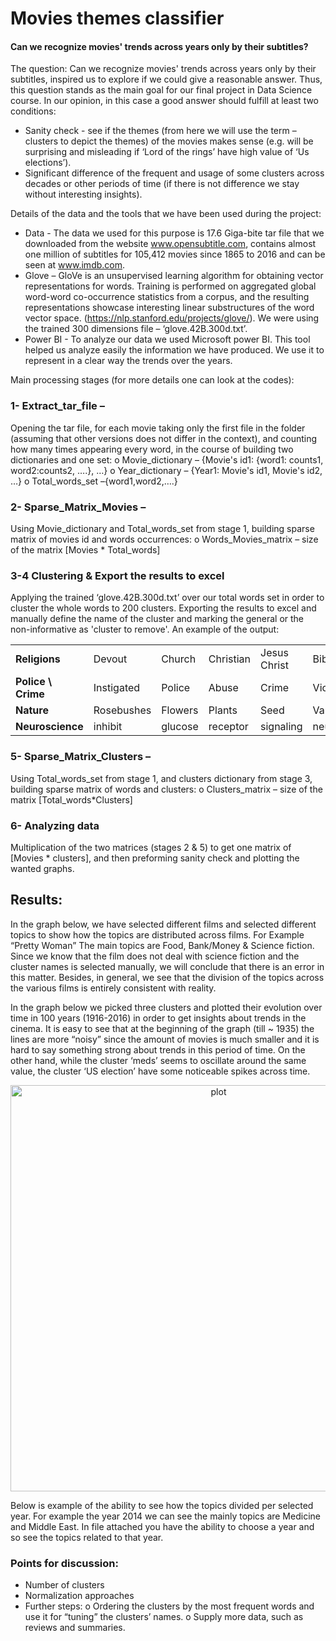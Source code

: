 # Movies themes classifier
#### Can we recognize movies' trends across years only by their subtitles?

The question: Can we recognize movies' trends across years only by their subtitles, inspired us to explore if we could give a reasonable answer. Thus, this question stands as the main goal for our final project in Data Science course.
In our opinion, in this case a good answer should fulfill at least two conditions:
-	Sanity check - see if the themes (from here we will use the term – clusters to depict the themes) of the movies makes sense (e.g. will be surprising and misleading if ‘Lord of the rings’ have high value of ‘Us elections’).
-	Significant difference of the frequent and usage of some clusters across decades or other periods of time (if there is not difference we stay without interesting insights). 

Details of the data and the tools that we have been used during the project:
-	Data - The data we used for this purpose is 17.6 Giga-bite tar file that we downloaded from the website www.opensubtitle.com, contains almost one million of subtitles for 105,412 movies since 1865 to 2016 and can be seen at www.imdb.com. 
-	Glove – GloVe is an unsupervised learning algorithm for obtaining vector representations for words. Training is performed on aggregated global word-word co-occurrence statistics from a corpus, and the resulting representations showcase interesting linear substructures of the word vector space. (https://nlp.stanford.edu/projects/glove/). We were using the trained 300 dimensions file – ‘glove.42B.300d.txt’.
-	Power BI - To analyze our data we used Microsoft power BI. This tool helped us analyze easily the information we have produced. We use it to  represent in a clear way the trends over the years. 

Main processing stages (for more details one can look at the codes):
### 1-	Extract_tar_file – 
Opening the tar file, for each movie taking only the first file in the folder (assuming that other versions does not differ in the context), and counting how many times appearing every word, in the course of building two dictionaries and one set:
o	Movie_dictionary – {Movie's id1: {word1: counts1, word2:counts2, ….}, …}
o	Year_dictionary – {Year1: Movie's id1, Movie's id2, …}
o	Total_words_set –{word1,word2,….}

### 2-	Sparse_Matrix_Movies – 
Using Movie_dictionary  and Total_words_set  from stage 1, building sparse matrix of movies id and words occurrences:
o	Words_Movies_matrix – size of the matrix [Movies * Total_words]

### 3-4	Clustering & Export the results to excel 
Applying the trained ‘glove.42B.300d.txt’ over our total words set in order to cluster the whole words to 200 clusters. Exporting the results to excel and manually define the name of the cluster and marking the general or the non-informative as 'cluster to remove'. 
An example of the output:

<p align="center">
<table>
  <tr>
    <td> <b>Religions </b> </td>
    <td>Devout</td>
    <td>Church</td>
    <td>Christian</td>
    <td>Jesus Christ</td>
    <td>Bible</td>
    <td>Religious</td>
  </tr>
  <tr>
    <td> <b> Police \ Crime </b></td>
    <td>Instigated</td>
    <td>Police</td>
    <td>Abuse</td>
    <td>Crime</td>
    <td>Violence</td>
    <td>Charges</td>
  </tr>
  <tr>
    <td> <b> Nature </b></td>
    <td>Rosebushes</td>
    <td>Flowers</td>
    <td>Plants</td>
    <td>Seed</td>
    <td>Varieties</td>
    <td>Bloom</td>
  </tr>
  <tr>
    <td> <b> Neuroscience </b></td>
    <td>inhibit</td>
    <td>glucose</td>
    <td>receptor</td>
    <td>signaling</td>
    <td>neural</td>
    <td>nucleus</td>
  </tr>
</table>
</p>

### 5-	Sparse_Matrix_Clusters –
Using Total_words_set  from stage 1, and clusters dictionary from stage 3,  building sparse matrix of words and clusters:
o	Clusters_matrix – size of the matrix [Total_words*Clusters]

### 6-	Analyzing data
Multiplication of the two matrices (stages 2 & 5) to get one matrix of [Movies * clusters], and then preforming sanity check and plotting the wanted graphs.

## Results:
In the graph below, we have selected different films and selected different topics to show how the topics are distributed across films. For Example “Pretty Woman” The main topics are Food, Bank/Money & Science fiction. Since we know that the film does not deal with science fiction and the cluster names is selected manually, we will conclude that there is an error in this matter. Besides, in general, we see that the division of the topics across the various films is entirely consistent with reality. 




In the graph below we picked three clusters and plotted their evolution over time in 100 years (1916-2016) in order to get insights about trends in the cinema. It is easy to see that at the beginning of the graph (till ~ 1935) the lines are more “noisy” since the amount of movies is much smaller and it is hard to say something strong about trends in this period of time. On the other hand, while the cluster ‘meds’ seems to oscillate around the same value, the cluster ‘US election’ have some noticeable spikes across time. 


<p align="center">
  <img src="https://i.imgur.com/8PrMYib.png" width="650" title="plot">
</p>


Below is example of the ability to see how the topics divided per selected year. For example the year 2014 we can see the mainly topics are Medicine and Middle East. In file attached you have the ability to choose a year and so see the topics related to that year. 






### Points for discussion:
-	Number of clusters
-	Normalization approaches
-	Further steps:
o	Ordering the clusters by the most frequent words and use it for “tuning” the clusters’ names.
o	Supply more data, such as reviews and summaries.

